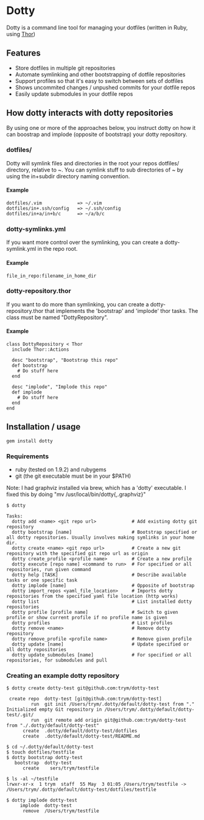 # Dotty

Dotty is a command line tool for managing your dotfiles (written in Ruby, using [Thor](https://github.com/wycats/thor/))

## Features
* Store dotfiles in multiple git repositories
* Automate symlinking and other bootstrapping of dotfile repositories
* Support profiles so that it's easy to switch between sets of dotfiles
* Shows uncommited changes / unpushed commits for your dotfile repos
* Easily update submodules in your dotfile repos

## How dotty interacts with dotty repositories

By using one or more of the approaches below, you instruct dotty on how it can boostrap and implode (opposite of bootstrap) your dotty repository.

### dotfiles/

Dotty will symlink files and directories in the root your repos dotfiles/ directory, relative to ~.
You can symlink stuff to sub directories of ~ by using the in+subdir directory naming convention.

#### Example

    dotfiles/.vim             => ~/.vim
    dotfiles/in+.ssh/config   => ~/.ssh/config
    dotfiles/in+a/in+b/c      => ~/a/b/c


### dotty-symlinks.yml

If you want more control over the symlinking, you can create a dotty-symlink.yml in the repo root.

#### Example
    
    file_in_repo:filename_in_home_dir

### dotty-repository.thor

If you want to do more than symlinking, you can create a dotty-repository.thor that implements the 'bootstrap' and 'implode' thor tasks.
The class must be named "DottyRepository".

#### Example

    class DottyRepository < Thor
      include Thor::Actions

      desc "bootstrap", "Bootstrap this repo"
      def bootstrap
        # Do stuff here
      end

      desc "implode", "Implode this repo"
      def implode
        # Do stuff here
      end
    end

## Installation / usage

    gem install dotty

### Requirements
* ruby (tested on 1.9.2) and rubygems
* git (the git executable must be in your $PATH)

Note: I had graphviz installed via brew, which has a 'dotty' executable. I fixed this by doing "mv /usr/local/bin/dotty{,.graphviz}"

    $ dotty

    Tasks:
      dotty add <name> <git repo url>             # Add existing dotty git repository
      dotty bootstrap [name]                      # Bootstrap specified or all dotty repositories. Usually involves making symlinks in your home dir.
      dotty create <name> <git repo url>          # Create a new git repository with the specified git repo url as origin
      dotty create_profile <profile name>         # Create a new profile
      dotty execute [repo name] <command to run>  # For specified or all repositories, run given command
      dotty help [TASK]                           # Describe available tasks or one specific task
      dotty implode [name]                        # Opposite of bootstrap
      dotty import_repos <yaml_file_location>     # Imports dotty repositories from the specified yaml file location (http works)
      dotty list                                  # List installed dotty repositories
      dotty profile [profile name]                # Switch to given profile or show current profile if no profile name is given
      dotty profiles                              # List profiles
      dotty remove <name>                         # Remove dotty repository
      dotty remove_profile <profile name>         # Remove given profile
      dotty update [name]                         # Update specified or all dotty repositories
      dotty update_submodules [name]              # For specified or all repositories, for submodules and pull

### Creating an example dotty repository

    $ dotty create dotty-test git@github.com:trym/dotty-test

     create repo  dotty-test [git@github.com:trym/dotty-test]
             run  git init /Users/trym/.dotty/default/dotty-test from "."
    Initialized empty Git repository in /Users/trym/.dotty/default/dotty-test/.git/
             run  git remote add origin git@github.com:trym/dotty-test from "./.dotty/default/dotty-test"
          create  .dotty/default/dotty-test/dotfiles
          create  .dotty/default/dotty-test/README.md

    $ cd ~/.dotty/default/dotty-test
    $ touch dotfiles/testfile
    $ dotty bootstrap dotty-test
       bootstrap  dotty-test
          create    sers/trym/testfile

    $ ls -al ~/testfile
    lrwxr-xr-x  1 trym  staff  55 May  3 01:05 /Users/trym/testfile -> /Users/trym/.dotty/default/dotty-test/dotfiles/testfile

    $ dotty implode dotty-test
         implode  dotty-test
          remove  /Users/trym/testfile
 

